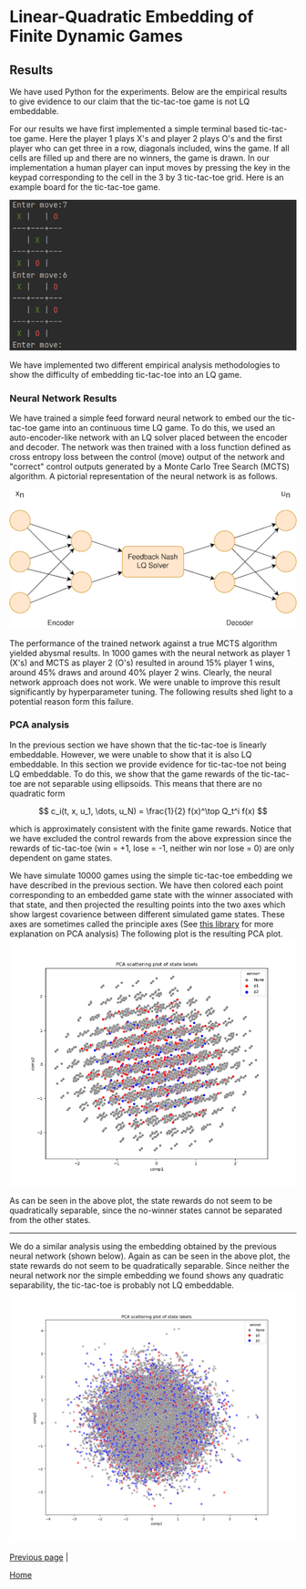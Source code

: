 # Linear-Quadratic Embedding of Finite Dynamic Games #
## Results ##

<link rel="stylesheet" href="https://cdn.jsdelivr.net/npm/katex@0.10.2/dist/katex.min.css" integrity="sha384-yFRtMMDnQtDRO8rLpMIKrtPCD5jdktao2TV19YiZYWMDkUR5GQZR/NOVTdquEx1j" crossorigin="anonymous">
<script defer src="https://cdn.jsdelivr.net/npm/katex@0.10.2/dist/katex.min.js" integrity="sha384-9Nhn55MVVN0/4OFx7EE5kpFBPsEMZxKTCnA+4fqDmg12eCTqGi6+BB2LjY8brQxJ" crossorigin="anonymous"></script>
<script defer src="https://cdn.jsdelivr.net/npm/katex@0.10.2/dist/contrib/auto-render.min.js" integrity="sha384-kWPLUVMOks5AQFrykwIup5lo0m3iMkkHrD0uJ4H5cjeGihAutqP0yW0J6dpFiVkI" crossorigin="anonymous" onload="renderMathInElement(document.body);"></script>


We have used Python for the experiments. Below are the empirical results to give evidence to our claim that the tic-tac-toe game is not LQ embeddable.

For our results we have first implemented a simple terminal based tic-tac-toe game. Here the player 1 plays X's and player 2 plays O's and the first player who can get three in a row, diagonals included, wins the game. If all cells are filled up and there are no winners, the game is drawn. In our implementation a human player can input moves by pressing the key in the keypad corresponding to the cell in the 3 by 3 tic-tac-toe grid. Here is an example board for the tic-tac-toe game.

![PCA plot of the semi-one-hot embedding](assets/images/CodeOutput.png)

We have implemented two different empirical analysis methodologies to show the difficulty of embedding tic-tac-toe into an LQ game.

### Neural Network Results ###
We have trained a simple feed forward neural network to embed our the tic-tac-toe game into an continuous time LQ game. To do this, we used an auto-encoder-like network with an LQ solver placed between the encoder and decoder. The network was then trained with a loss function defined as cross entropy loss between the control (move) output of the network and "correct" control outputs generated by a Monte Carlo Tree Search (MCTS) algorithm. A pictorial representation of the neural network is as follows.

![PCA plot of the semi-one-hot embedding](assets/images/Architecture.png)

The performance of the trained network against a true MCTS algorithm yielded abysmal results. In 1000 games with the neural network as player 1 (X's) and MCTS as player 2 (O's) resulted in around 15% player 1 wins, around 45% draws and around 40% player 2 wins. Clearly, the neural network approach does not work. We were unable to improve this result significantly by hyperparameter tuning. The following results shed light to a potential reason form this failure.

### PCA analysis ###
In the previous section we have shown that the tic-tac-toe is linearly embeddable. However, we were unable to show that it is also LQ embeddable. In this section we provide evidence for tic-tac-toe not being LQ embeddable. To do this, we show that the game rewards of the tic-tac-toe are not separable using ellipsoids. This means that there are no quadratic form

$$
c_i(t, x, u_1, \dots, u_N) = \frac{1}{2} f(x)^\top Q_t^i f(x)
$$

which is approximately consistent with the finite game rewards. Notice that we have excluded the control rewards from the above expression since the rewards of tic-tac-toe (win = +1, lose = -1, neither win nor lose = 0) are only dependent on game states.

We have simulate 10000 games using the simple tic-tac-toe embedding we have described in the previous section. We have then colored each point corresponding to an embedded game state with the winner associated with that state, and then projected the resulting points into the two axes which show largest covarience between different simulated game states. These axes are sometimes called the principle axes (See [this library](https://scikit-learn.org/stable/modules/generated/sklearn.decomposition.PCA.html) for more explanation on PCA analysis) The following plot is the resulting PCA plot.
![PCA plot of the semi-one-hot embedding](assets/images/PCA2.png)

As can be seen in the above plot, the state rewards do not seem to be quadratically separable, since the no-winner states cannot be separated from the other states.

---
We do a similar analysis using the embedding obtained by the previous neural network (shown below). Again as can be seen in the above plot, the state rewards do not seem to be quadratically separable. Since neither the neural network nor the simple embedding we found shows any quadratic separability, the tic-tac-toe is probably not LQ embeddable.
![PCA plot of the semi-one-hot embedding](assets/images/PCA2_NN.png)

[Previous page](chapter1.md) |

[Home](README.md)
